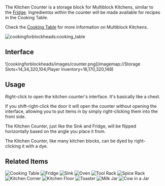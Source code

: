 [Title]: Kitchen_Counter
[Icon]: cookingforblockheads:counter

The Kitchen Counter is a storage block for Multiblock Kitchens, similar to the [Fridge](cookingforblockheads:fridge).
Ingredientss within the counter will be made available for recipes in the Cooking Table.

Check the [Cooking Table](cookingforblockheads:cooking_table) for more information on Multiblock Kitchens.

![cookingforblockheads:cooking_table](crafting://any:stone,any:stone,any:stone,minecraft:hardened_clay,minecraft:chest,minecraft:hardened_clay,minecraft:hardened_clay,minecraft:hardened_clay,minecraft:hardened_clay)

## Interface
![cookingforblockheads/images/counter.png](imagemap://Storage Slots=14,34,320,104;Player Inventory=16,170,320,148)

## Usage
Right-click to open the kitchen counter's interface. It's basically like a chest.

If you shift-right-click the door it will open the counter without opening the interface, allowing you to put items in by simply right-clicking them into the front side.

The Kitchen Counter, just like the Sink and Fridge, will be flipped horizontally based on the angle you place it from.

The Kitchen Counter, like many kitchen blocks, can be dyed by right-clicking it with a dye.

## Related Items
![Cooking Table](cookingforblockheads:cooking_table)
![Fridge](cookingforblockheads:fridge)
![Sink](cookingforblockheads:sink)
![Oven](cookingforblockheads:oven)
![Tool Rack](cookingforblockheads:tool_rack)
![Spice Rack](cookingforblockheads:spice_rack)
![Kitchen Corner](cookingforblockheads:corner)
![Kitchen Floor](cookingforblockheads:kitchen_floor)
![Toaster](cookingforblockheads:toaster)
![Milk Jar](cookingforblockheads:milk_jar)
![Cow in a Jar](cookingforblockheads:cow_jar)